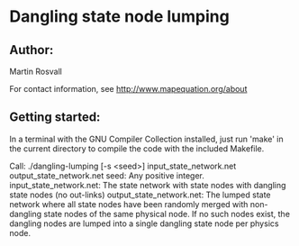# Dangling state node lumping


## Author:

Martin Rosvall

For contact information, see http://www.mapequation.org/about


## Getting started:

In a terminal with the GNU Compiler Collection installed,
just run 'make' in the current directory to compile the
code with the included Makefile.

Call: ./dangling-lumping [-s \<seed\>] input_state_network.net output_state_network.net
seed: Any positive integer.
input_state_network.net: The state network with state nodes with dangling state nodes (no out-links)
output_state_network.net: The lumped state network where all state nodes have been randomly merged
                          with non-dangling state nodes of the same physical node. If no such nodes
                          exist, the dangling nodes are lumped into a single dangling state node
                          per physics node.